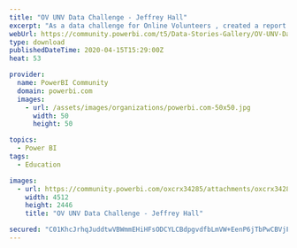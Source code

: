 ```yaml
---
title: "OV UNV Data Challenge - Jeffrey Hall"
excerpt: "As a data challenge for Online Volunteers , created a report to represent the geographical mobilization and demographics of United Nations"
webUrl: https://community.powerbi.com/t5/Data-Stories-Gallery/OV-UNV-Data-Challenge-Jeffrey-Hall/m-p/1028519
type: download
publishedDateTime: 2020-04-15T15:29:00Z
heat: 53

provider:
  name: PowerBI Community
  domain: powerbi.com
  images:
    - url: /assets/images/organizations/powerbi.com-50x50.jpg
      width: 50
      height: 50

topics:
  - Power BI
tags:
  - Education

images:
  - url: https://community.powerbi.com/oxcrx34285/attachments/oxcrx34285/DataStoriesGallery/3774/1/jeffreyhall_report_thumb1.png
    width: 4512
    height: 2446
    title: "OV UNV Data Challenge - Jeffrey Hall"

secured: "C01KhcJrhqJuddtwVBWmmEHiHFsODCYLCBdpgvdfbLmVW+EenP6jTbPwCBVjFgmhuGlsabDTfCmvdfWrfKa10w61H1vAnRTz5ZpSZjGE/Lrovex8hUF4eTaFv827rEylOloUe89SYlfWB3KG7PEIF4SwslU+dm38D3wwkaqU0fSZTtFhkP6r8N43PQrY426AqhddGehEEPgN/VoauVtXvv609q5siSql2Eq+MP99ryzDU5ABY+webT6QgxegbirLb04dk1ZjHTDaIWxkeKjQSBj3k1hHdVQ8LJ/34M2hL1GORcW0ruTovIHlZhgSbHze3dvm97Qn5euPzfzNNvHdUMGwpDeRdNrLm7Ojd8oWs+t2UGTeCzdpX5XriddcpzXs;Quc4WafyvaGc/Ai0tuJc5w=="
---
```


